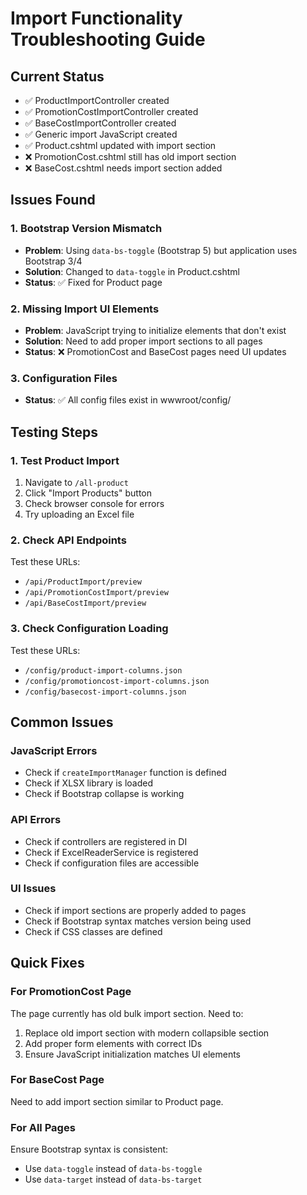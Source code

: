 # Import Functionality Troubleshooting Guide

## Current Status
- ✅ ProductImportController created
- ✅ PromotionCostImportController created  
- ✅ BaseCostImportController created
- ✅ Generic import JavaScript created
- ✅ Product.cshtml updated with import section
- ❌ PromotionCost.cshtml still has old import section
- ❌ BaseCost.cshtml needs import section added

## Issues Found

### 1. Bootstrap Version Mismatch
- **Problem**: Using `data-bs-toggle` (Bootstrap 5) but application uses Bootstrap 3/4
- **Solution**: Changed to `data-toggle` in Product.cshtml
- **Status**: ✅ Fixed for Product page

### 2. Missing Import UI Elements
- **Problem**: JavaScript trying to initialize elements that don't exist
- **Solution**: Need to add proper import sections to all pages
- **Status**: ❌ PromotionCost and BaseCost pages need UI updates

### 3. Configuration Files
- **Status**: ✅ All config files exist in wwwroot/config/

## Testing Steps

### 1. Test Product Import
1. Navigate to `/all-product`
2. Click "Import Products" button
3. Check browser console for errors
4. Try uploading an Excel file

### 2. Check API Endpoints
Test these URLs:
- `/api/ProductImport/preview`
- `/api/PromotionCostImport/preview`
- `/api/BaseCostImport/preview`

### 3. Check Configuration Loading
Test these URLs:
- `/config/product-import-columns.json`
- `/config/promotioncost-import-columns.json`
- `/config/basecost-import-columns.json`

## Common Issues

### JavaScript Errors
- Check if `createImportManager` function is defined
- Check if XLSX library is loaded
- Check if Bootstrap collapse is working

### API Errors
- Check if controllers are registered in DI
- Check if ExcelReaderService is registered
- Check if configuration files are accessible

### UI Issues
- Check if import sections are properly added to pages
- Check if Bootstrap syntax matches version being used
- Check if CSS classes are defined

## Quick Fixes

### For PromotionCost Page
The page currently has old bulk import section. Need to:
1. Replace old import section with modern collapsible section
2. Add proper form elements with correct IDs
3. Ensure JavaScript initialization matches UI elements

### For BaseCost Page
Need to add import section similar to Product page.

### For All Pages
Ensure Bootstrap syntax is consistent:
- Use `data-toggle` instead of `data-bs-toggle`
- Use `data-target` instead of `data-bs-target`
